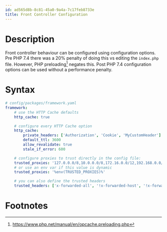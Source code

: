 ```yaml
---
id: ad565d8b-8c81-45a0-9a4a-7c17feb8733e
title: Front Controller Configuration
---
```


# Description

Front controller behaviour can be configured using configuration
options. Pre PHP 7.4 there was a 20% penalty of doing this vs editing
the `index.php` file. However, PHP preloading[^1] negates this. Post PHP
7.4 configuration options can be used without a performance penalty.

# Syntax

``` yaml
# config/packages/framework.yaml
framework:
    # use the HTTP Cache defaults
    http_cache: true

    # configure every HTTP Cache option
    http_cache:
        private_headers: ['Authorization', 'Cookie', 'MyCustomHeader']
        default_ttl: 3600
        allow_revalidate: true
        stale_if_error: 600

    # configure proxies to trust directly in the config file:
    trusted_proxies: '127.0.0.0/8,10.0.0.0/8,172.16.0.0/12,192.168.0.0/16'
    # or use an env var if this value is dynamic
    trusted_proxies: '%env(TRUSTED_PROXIES)%'

    # you can also define the trusted headers
    trusted_headers: ['x-forwarded-all', '!x-forwarded-host', '!x-forwarded-prefix']
```

# Footnotes

[^1]: <https://www.php.net/manual/en/opcache.preloading.php>
